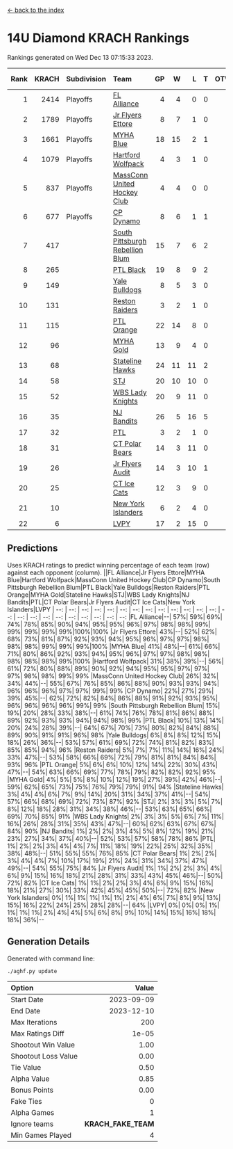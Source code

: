 [<- back to the index](readme.md)
# 14U Diamond KRACH Rankings
Rankings generated on Wed Dec 13 07:15:33 2023.

Rank|KRACH|Subdivision|Team|GP|W|L|T|OTW|OTL|SoS|Exp Wins|Win Diff
---:|---:|:---|:---|---:|---:|---:|---:|---:|---:|---:|---:|---:
1|2414|Playoffs|[FL Alliance](https://gamesheetstats.com/seasons/3663/teams/156905/schedule)|4|4|0|0|0|0|78|4.8|-0.0
2|1789|Playoffs|[Jr Flyers Ettore](https://gamesheetstats.com/seasons/3663/teams/140817/schedule)|8|7|1|0|0|1|338|7.9|0.0
3|1661|Playoffs|[MYHA Blue](https://gamesheetstats.com/seasons/3663/teams/140816/schedule)|18|15|2|1|2|0|337|16.4|0.0
4|1079|Playoffs|[Hartford Wolfpack](https://gamesheetstats.com/seasons/3663/teams/140814/schedule)|4|3|1|0|0|1|484|3.9|0.0
5|837|Playoffs|[MassConn United Hockey Club](https://gamesheetstats.com/seasons/3663/teams/140810/schedule)|4|4|0|0|0|0|26|4.9|0.0
6|677|Playoffs|[CP Dynamo](https://gamesheetstats.com/seasons/3663/teams/140823/schedule)|8|6|1|1|0|0|282|7.4|0.0
7|417||[South Pittsburgh Rebellion Blum](https://gamesheetstats.com/seasons/3663/teams/140812/schedule)|15|7|6|2|0|0|703|8.9|0.0
8|265||[PTL Black](https://gamesheetstats.com/seasons/3663/teams/140815/schedule)|19|8|9|2|0|0|790|9.8|-0.0
9|149||[Yale Bulldogs](https://gamesheetstats.com/seasons/3663/teams/156906/schedule)|8|5|3|0|1|0|120|5.9|0.0
10|131||[Reston Raiders](https://gamesheetstats.com/seasons/3663/teams/140829/schedule)|3|2|1|0|0|0|121|2.9|0.0
11|115||[PTL Orange](https://gamesheetstats.com/seasons/3663/teams/140821/schedule)|22|14|8|0|1|1|141|14.9|0.0
12|96||[MYHA Gold](https://gamesheetstats.com/seasons/3663/teams/140824/schedule)|13|9|4|0|0|1|52|9.9|0.0
13|68||[Stateline Hawks](https://gamesheetstats.com/seasons/3663/teams/140813/schedule)|24|11|11|2|1|1|253|12.9|0.0
14|58||[STJ](https://gamesheetstats.com/seasons/3663/teams/140822/schedule)|20|10|10|0|1|0|153|10.9|0.0
15|52||[WBS Lady Knights](https://gamesheetstats.com/seasons/3663/teams/140825/schedule)|20|9|11|0|0|0|301|9.9|0.0
16|35||[NJ Bandits](https://gamesheetstats.com/seasons/3663/teams/140811/schedule)|26|5|16|5|0|0|434|8.4|0.0
17|32||[PTL](https://gamesheetstats.com/seasons/3663/teams/140827/schedule)|3|2|1|0|0|0|18|2.9|0.0
18|31||[CT Polar Bears](https://gamesheetstats.com/seasons/3663/teams/140818/schedule)|14|3|11|0|0|0|481|3.9|0.0
19|26||[Jr Flyers Audit](https://gamesheetstats.com/seasons/3663/teams/140819/schedule)|14|3|10|1|0|0|151|4.4|0.0
20|25||[CT Ice Cats](https://gamesheetstats.com/seasons/3663/teams/140826/schedule)|12|3|9|0|0|1|310|3.9|0.0
21|10||[New York Islanders](https://gamesheetstats.com/seasons/3663/teams/140832/schedule)|6|2|4|0|0|0|32|2.9|0.0
22|6||[LVPY](https://gamesheetstats.com/seasons/3663/teams/140820/schedule)|17|2|15|0|0|0|54|2.9|0.0

## Predictions
Uses KRACH ratings to predict winning percentage of each team (row) against each opponent (column).
||FL Alliance|Jr Flyers Ettore|MYHA Blue|Hartford Wolfpack|MassConn United Hockey Club|CP Dynamo|South Pittsburgh Rebellion Blum|PTL Black|Yale Bulldogs|Reston Raiders|PTL Orange|MYHA Gold|Stateline Hawks|STJ|WBS Lady Knights|NJ Bandits|PTL|CT Polar Bears|Jr Flyers Audit|CT Ice Cats|New York Islanders|LVPY
| --: | --: | --: | --: | --: | --: | --: | --: | --: | --: | --: | --: | --: | --: | --: | --: | --: | --: | --: | --: | --: | --: | --: 
|FL Alliance|--| 57%| 59%| 69%| 74%| 78%| 85%| 90%| 94%| 95%| 95%| 96%| 97%| 98%| 98%| 99%| 99%| 99%| 99%| 99%|100%|100%
|Jr Flyers Ettore| 43%|--| 52%| 62%| 68%| 73%| 81%| 87%| 92%| 93%| 94%| 95%| 96%| 97%| 97%| 98%| 98%| 98%| 99%| 99%| 99%|100%
|MYHA Blue| 41%| 48%|--| 61%| 66%| 71%| 80%| 86%| 92%| 93%| 94%| 95%| 96%| 97%| 97%| 98%| 98%| 98%| 98%| 98%| 99%|100%
|Hartford Wolfpack| 31%| 38%| 39%|--| 56%| 61%| 72%| 80%| 88%| 89%| 90%| 92%| 94%| 95%| 95%| 97%| 97%| 97%| 98%| 98%| 99%| 99%
|MassConn United Hockey Club| 26%| 32%| 34%| 44%|--| 55%| 67%| 76%| 85%| 86%| 88%| 90%| 93%| 93%| 94%| 96%| 96%| 96%| 97%| 97%| 99%| 99%
|CP Dynamo| 22%| 27%| 29%| 39%| 45%|--| 62%| 72%| 82%| 84%| 86%| 88%| 91%| 92%| 93%| 95%| 96%| 96%| 96%| 96%| 99%| 99%
|South Pittsburgh Rebellion Blum| 15%| 19%| 20%| 28%| 33%| 38%|--| 61%| 74%| 76%| 78%| 81%| 86%| 88%| 89%| 92%| 93%| 93%| 94%| 94%| 98%| 99%
|PTL Black| 10%| 13%| 14%| 20%| 24%| 28%| 39%|--| 64%| 67%| 70%| 73%| 80%| 82%| 84%| 88%| 89%| 90%| 91%| 91%| 96%| 98%
|Yale Bulldogs|  6%|  8%|  8%| 12%| 15%| 18%| 26%| 36%|--| 53%| 57%| 61%| 69%| 72%| 74%| 81%| 82%| 83%| 85%| 85%| 94%| 96%
|Reston Raiders|  5%|  7%|  7%| 11%| 14%| 16%| 24%| 33%| 47%|--| 53%| 58%| 66%| 69%| 72%| 79%| 81%| 81%| 84%| 84%| 93%| 96%
|PTL Orange|  5%|  6%|  6%| 10%| 12%| 14%| 22%| 30%| 43%| 47%|--| 54%| 63%| 66%| 69%| 77%| 78%| 79%| 82%| 82%| 92%| 95%
|MYHA Gold|  4%|  5%|  5%|  8%| 10%| 12%| 19%| 27%| 39%| 42%| 46%|--| 59%| 62%| 65%| 73%| 75%| 76%| 79%| 79%| 91%| 94%
|Stateline Hawks|  3%|  4%|  4%|  6%|  7%|  9%| 14%| 20%| 31%| 34%| 37%| 41%|--| 54%| 57%| 66%| 68%| 69%| 72%| 73%| 87%| 92%
|STJ|  2%|  3%|  3%|  5%|  7%|  8%| 12%| 18%| 28%| 31%| 34%| 38%| 46%|--| 53%| 63%| 65%| 66%| 69%| 70%| 85%| 91%
|WBS Lady Knights|  2%|  3%|  3%|  5%|  6%|  7%| 11%| 16%| 26%| 28%| 31%| 35%| 43%| 47%|--| 60%| 62%| 63%| 67%| 67%| 84%| 90%
|NJ Bandits|  1%|  2%|  2%|  3%|  4%|  5%|  8%| 12%| 19%| 21%| 23%| 27%| 34%| 37%| 40%|--| 52%| 53%| 57%| 58%| 78%| 86%
|PTL|  1%|  2%|  2%|  3%|  4%|  4%|  7%| 11%| 18%| 19%| 22%| 25%| 32%| 35%| 38%| 48%|--| 51%| 55%| 55%| 76%| 85%
|CT Polar Bears|  1%|  2%|  2%|  3%|  4%|  4%|  7%| 10%| 17%| 19%| 21%| 24%| 31%| 34%| 37%| 47%| 49%|--| 54%| 55%| 75%| 84%
|Jr Flyers Audit|  1%|  1%|  2%|  2%|  3%|  4%|  6%|  9%| 15%| 16%| 18%| 21%| 28%| 31%| 33%| 43%| 45%| 46%|--| 50%| 72%| 82%
|CT Ice Cats|  1%|  1%|  2%|  2%|  3%|  4%|  6%|  9%| 15%| 16%| 18%| 21%| 27%| 30%| 33%| 42%| 45%| 45%| 50%|--| 72%| 82%
|New York Islanders|  0%|  1%|  1%|  1%|  1%|  1%|  2%|  4%|  6%|  7%|  8%|  9%| 13%| 15%| 16%| 22%| 24%| 25%| 28%| 28%|--| 64%
|LVPY|  0%|  0%|  0%|  1%|  1%|  1%|  1%|  2%|  4%|  4%|  5%|  6%|  8%|  9%| 10%| 14%| 15%| 16%| 18%| 18%| 36%|--

## Generation Details

Generated with command line:
```
./aghf.py update
```

| Option | Value |
| :----- | ----: |
| Start Date | 2023-09-09 |
| End Date | 2023-12-10 |
| Max Iterations | 200 |
| Max Ratings Diff | 1e-05 |
| Shootout Win Value | 1.00 |
| Shootout Loss Value | 0.00 |
| Tie Value | 0.50 |
| Alpha Value | 0.85 |
| Bonus Points | 0.00 |
| Fake Ties | 0 |
| Alpha Games | 1 |
| Ignore teams | __KRACH_FAKE_TEAM__ |
| Min Games Played | 4 |


